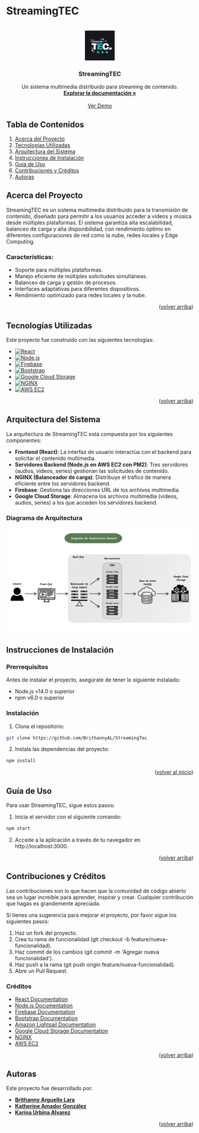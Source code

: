 # StreamingTEC

<a id="readme-top"></a>

<!-- PROJECT HEADER -->
<br />
<div align="center">
  <a href="https://github.com/BrithannyAL/StreamingTec">
    <img src="streaming-tec/src/frontend/images/logo.jpg" alt="Logo" width="80" height="80">
  </a>

  <h3 align="center">StreamingTEC</h3>

  <p align="center">
    Un sistema multimedia distribuido para streaming de contenido.
    <br />
    <a href="https://github.com/your_username/streamingtec"><strong>Explorar la documentación »</strong></a>
    <br />
    <br />
    <a href="https://github.com/your_username/streamingtec">Ver Demo</a>
  </p>
</div>


## Tabla de Contenidos

1. <a href="#about-the-project">Acerca del Proyecto</a>
2. <a href="#built-with">Tecnologías Utilizadas</a>
3. <a href="#system-architecture">Arquitectura del Sistema</a>
4. <a href="#getting-started">Instrucciones de Instalación</a>
5. <a href="#usage">Guía de Uso</a>
6. <a href="#credits">Contribuciones y Créditos</a>
7. <a href="#authors">Autoras</a>


<!-- ABOUT THE PROJECT -->
## Acerca del Proyecto

StreamingTEC es un sistema multimedia distribuido para la transmisión de contenido, diseñado para permitir a los usuarios acceder a vídeos y música desde múltiples plataformas. El sistema garantiza alta escalabilidad, balanceo de carga y alta disponibilidad, con rendimiento óptimo en diferentes configuraciones de red como la nube, redes locales y Edge Computing.

### Características:
* Soporte para múltiples plataformas.
* Manejo eficiente de múltiples solicitudes simultáneas.
* Balanceo de carga y gestón de procesos.
* Interfaces adaptativas para diferentes dispositivos.
* Rendimiento optimizado para redes locales y la nube.

<p align="right">(<a href="#readme-top">volver arriba</a>)</p>


<!-- BUILT WITH -->
## Tecnologías Utilizadas

Este proyecto fue construido con las siguientes tecnologías:

* [![React][React.js]][React-url]
* [![Node.js][Node.js]][Nodejs-url]
* [![Firebase][Firebase]][Firebase-url]
* [![Bootstrap][Bootstrap]][Bootstrap-url]
* [![Google Cloud Storage][GCP]][GCP-url]
* [![NGINX][NGINX]][NGINX-url]
* [![AWS EC2][AWS EC2]][AWS EC2-url]

<p align="right">(<a href="#readme-top">volver arriba</a>)</p>

<!-- SYSTEM ARCHITECTURE -->
## Arquitectura del Sistema

La arquitectura de StreamingTEC está compuesta por los siguientes componentes:

- **Frontend (React)**: La interfaz de usuario interactúa con el backend para solicitar el contenido multimedia.
- **Servidores Backend (Node.js en AWS EC2 con PM2)**: Tres servidores (audios, videos, series) gestionan las solicitudes de contenido.
- **NGINX (Balanceador de carga)**: Distribuye el tráfico de manera eficiente entre los servidores backend.
- **Firebase**: Gestiona las direcciones URL de los archivos multimedia.
- **Google Cloud Storage**: Almacena los archivos multimedia (videos, audios, series) a los que acceden los servidores backend.

### Diagrama de Arquitectura

![Diagrama de Arquitectura General](/streaming-tec/public/arquitectura.jpg)


<!-- GETTING STARTED -->
## Instrucciones de Instalación

### Prerrequisitos

Antes de instalar el proyecto, asegúrate de tener lo siguiente instalado:

* Node.js v14.0 o superior
* npm v6.0 o superior
### Instalación
1. Clona el repositorio:
 ```sh
 git clone https://github.com/BrithannyAL/StreamingTec
 ```
2. Instala las dependencias del proyecto:
 ```sh
 npm install
 ```


<p align="right">(<a href="#readme-top">volver al inicio</a>)</p>

<!-- USAGE -->
## Guía de Uso
Para usar StreamingTEC, sigue estos pasos:

1. Inicia el servidor con el siguiente comando:
 ```sh
 npm start
 ```

2. Accede a la aplicación a través de tu navegador en http://localhost:3000.

<p align="right">(<a href="#readme-top">volver arriba</a>)</p>

<!-- CREDITS -->
## Contribuciones y Créditos
Las contribuciones son lo que hacen que la comunidad de código abierto sea un lugar increíble para aprender, inspirar y crear. Cualquier contribución que hagas es grandemente apreciada.

Si tienes una sugerencia para mejorar el proyecto, por favor sigue los siguientes pasos:

1. Haz un fork del proyecto.
2. Crea tu rama de funcionalidad (git checkout -b feature/nueva-funcionalidad).
3. Haz commit de los cambios (git commit -m 'Agregar nueva funcionalidad').
4. Haz push a la rama (git push origin feature/nueva-funcionalidad).
5. Abre un Pull Request.
   
### Créditos
* [React Documentation](https://reactjs.org/docs/getting-started.html)
* [Node.js Documentation](https://nodejs.org/en/docs/)
* [Firebase Documentation](https://firebase.google.com/docs)
* [Bootstrap Documentation](https://getbootstrap.com/docs/)
* [Amazon Lightsail Documentation](https://aws.amazon.com/documentation/lightsail/)
* [Google Cloud Storage Documentation](https://cloud.google.com/storage/docs)
* [NGINX](https://www.nginx.com/)
* [AWS EC2](https://aws.amazon.com/)
<p align="right">(<a href="#readme-top">volver arriba</a>)</p> 

<!-- AUTHORS -->
## Autoras

Este proyecto fue desarrollado por:

- **[Brithanny Arguello Lara](https://github.com/BrithannyAL)**
- **[Katherine Amador González](https://github.com/KatherineDAG)** 
- **[Karina Urbina Alvarez](https://github.com/KariUA)**


<p align="right">(<a href="#readme-top">volver arriba</a>)</p>


<!-- MARKDOWN LINKS & IMAGES -->
[React.js]: https://img.shields.io/badge/React-20232A?style=for-the-badge&logo=react&logoColor=61DAFB
[React-url]: https://reactjs.org/
[Node.js]: https://img.shields.io/badge/Node.js-43853D?style=for-the-badge&logo=node.js&logoColor=white
[Nodejs-url]: https://nodejs.org/
[Firebase]: https://img.shields.io/badge/Firebase-FFCA28?style=for-the-badge&logo=firebase&logoColor=white
[Firebase-url]: https://firebase.google.com/
[Bootstrap]: https://img.shields.io/badge/Bootstrap-563D7C?style=for-the-badge&logo=bootstrap&logoColor=white
[Bootstrap-url]: https://getbootstrap.com/
[GCP]: https://img.shields.io/badge/Google%20Cloud%20Storage-4285F4?style=for-the-badge&logo=google-cloud&logoColor=white
[GCP-url]: https://cloud.google.com/storage
[Google Cloud Storage]: https://img.shields.io/badge/Google%20Cloud-4285F4?style=for-the-badge&logo=google-cloud&logoColor=white
[Google Cloud Storage-url]: https://cloud.google.com/
[NGINX]: https://img.shields.io/badge/NGINX-009639?style=for-the-badge&logo=nginx&logoColor=white
[NGINX-url]: https://www.nginx.com/
[AWS EC2]: https://img.shields.io/badge/Amazon%20AWS-232F3E?style=for-the-badge&logo=amazon-aws&logoColor=white
[AWS EC2-url]: https://aws.amazon.com/